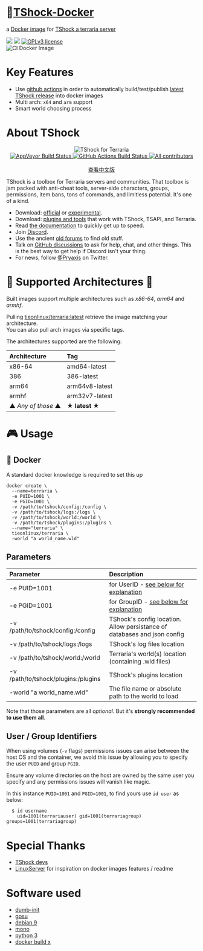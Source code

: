 # 🚢[TShock-Docker](https://github.com/tieonlinux/TShock-Docker)

a [Docker image](https://hub.docker.com/repository/docker/tieonlinux/terraria) for [TShock a terraria server](https://github.com/Pryaxis/TShock)


[![](https://images.microbadger.com/badges/image/tieonlinux/terraria.svg)](https://microbadger.com/images/tieonlinux/terraria)  [![](https://images.microbadger.com/badges/version/tieonlinux/terraria.svg)](https://microbadger.com/images/tieonlinux/terraria)  [![GPLv3 license](https://img.shields.io/badge/License-GPLv3-blue.svg)](https://github.com/tieonlinux/TShock-Docker/blob/main/LICENSE)  
![CI Docker Image](https://github.com/tieonlinux/TShock-Docker/workflows/Update%20Docker.io%20Image/badge.svg)


# Key Features

- Use [github actions](https://github.com/tieonlinux/TShock-Docker/actions) in order to automatically build/test/publish [latest TShock release](https://github.com/Pryaxis/TShock/releases) into docker images
- Multi arch: `x64` and `arm` support
- Smart world choosing process

# About TShock
<p align="center">
  <img src="https://tshock.co/newlogo.png" alt="TShock for Terraria"><br />
  <a href="https://ci.appveyor.com/project/hakusaro/tshock">
    <img src="https://ci.appveyor.com/api/projects/status/chhe61q227lqdlg1?svg=true" alt="AppVeyor Build Status">
  </a>
  <a href="https://github.com/Pryaxis/TShock/actions">
    <img src="https://github.com/Pryaxis/TShock/workflows/Build%20Server/badge.svg" alt="GitHub Actions Build Status">
  </a>
  <a href="#contributors">
    <img src="https://img.shields.io/github/contributors/Pryaxis/TShock.svg" alt="All contributors">
  </a>
  <br/><br/>
  <a href="https://github.com/Pryaxis/TShock/blob/general-devel/README_cn.md">查看中文版</a>
</p>

TShock is a toolbox for Terraria servers and communities. That toolbox is jam packed with anti-cheat tools, server-side characters, groups, permissions, item bans, tons of commands, and limitless potential. It's one of a kind.

* Download: [official](https://github.com/TShock/TShock/releases) or [experimental](https://github.com/TShock/TShock#experimental-downloads).
* Download: [plugins and tools](https://github.com/Pryaxis/plugins) that work with TShock, TSAPI, and Terraria.
* Read [the documentation](https://tshock.readme.io/) to quickly get up to speed.
* Join [Discord](https://discord.gg/Cav9nYX).
* Use the ancient [old forums](https://tshock.co/xf/index.php?resources/) to find old stuff.
* Talk on [GitHub discussions](https://github.com/Pryaxis/TShock/discussions) to ask for help, chat, and other things. This is the best way to get help if Discord isn't your thing.
* For news, follow [@Pryaxis](https://twitter.com/Pryaxis) on Twitter.

# 🎡 Supported Architectures 🎡
Built images support multiple architectures such as *x86-64*, *arm64* and *armhf*.

Pulling [tieonlinux/terraria:latest](https://hub.docker.com/repository/docker/tieonlinux/terraria) retrieve the image matching your architecture.  
You can also pull arch images via specific tags.

The architectures supported are the following:  


| Architecture | Tag |
|:-------------|:----|
| x86-64 | amd64-latest |
| 386 | 386-latest |
| arm64 | arm64v8-latest |
| armhf | arm32v7-latest |
| ▲ *Any of those* ▲  | ★ **latest** ★ |

# 🎮 Usage

## 🚢 Docker
A standard docker knowledge is required to set this up

```
docker create \
  --name=terraria \
  -e PUID=1001 \
  -e PGID=1001 \
  -v /path/to/tshock/config:/config \
  -v /path/to/tshock/logs:/logs \
  -v /path/to/tshock/world:/world \
  -v /path/to/tshock/plugins:/plugins \
  --name="terraria" \
  tieonlinux/terraria \
  -world "a world_name.wld"
```

## Parameters
| Parameter | Description |
|:----------|:------------|
| -e PUID=1001 | for UserID - [see below for explanation](#usergroupidentifiers) |
| -e PGID=1001 | for GroupID - [see below for explanation](#usergroupidentifiers) |
| -v /path/to/tshock/config:/config | TShock's config location. Allow persistance of databases and json config |
| -v /path/to/tshock/logs:/logs | TShock's log files location |
| -v /path/to/tshock/world:/world | Terraria's world(s) location (containing .wld files) |
| -v /path/to/tshock/plugins:/plugins | TShock's plugins location |
| -world "a world_name.wld"  | The file name or absolute path to the world to load |

Note that those parameters are all *optional*. But it's **strongly recommended to use them all**.


## <a name="usergroupidentifiers">User / Group Identifiers</a>

When using volumes (`-v` flags) permissions issues can arise between the host OS and the container, we avoid this issue by allowing you to specify the user `PUID` and group `PGID`.

Ensure any volume directories on the host are owned by the same user you specify and any permissions issues will vanish like magic.

In this instance `PUID=1001` and `PGID=1001`, to find yours use `id user` as below:

```
  $ id username
    uid=1001(terrariauser) gid=1001(terrariagroup) groups=1001(terrariagroup)
```

# Special Thanks
- [TShock devs](https://github.com/Pryaxis/TShock) 
- [LinuxServer](https://www.linuxserver.io/) for inspiration on docker images features / readme

# Software used
- [dumb-init](https://github.com/Yelp/dumb-init)
- [gosu](https://github.com/tianon/gosu)
- [debian 9](https://www.debian.org/)
- [mono](https://www.mono-project.com/download/stable/#download-lin-debian)
- [python 3](https://www.python.org/downloads/)
- [docker build x](https://docs.docker.com/buildx/working-with-buildx/)